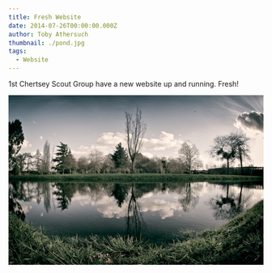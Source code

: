 ```yaml
---
title: Fresh Website
date: 2014-07-26T00:00:00.000Z
author: Toby Athersuch
thumbnail: ./pond.jpg
tags:
  - Website
---
```


1st Chertsey Scout Group have a new website up and running. Fresh!

![a pond](pond.jpg)
